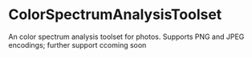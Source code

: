 # ColorSpectrumAnalysisToolset
 An color spectrum analysis toolset for photos. Supports PNG and JPEG encodings; further support ccoming soon
